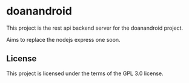 # doanandroid

This project is the rest api backend server for the doanandroid project.

Aims to replace the nodejs express one soon.

## License

This project is licensed under the terms of the GPL 3.0 license.
